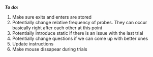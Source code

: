 ***To do:***
1. Make sure exits and enters are stored
2. Potentially change relative frequency of probes. They can occur basically right after each other at this point
3. Potentially introduce static if there is an issue with the last trial
4. Potentially change questions if we can come up with better ones
5. Update instructions
6. Make mouse dissapear during trials
